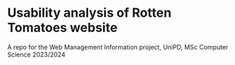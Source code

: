# Usability analysis of Rotten Tomatoes website
A repo for the Web Management Information project, UniPD, MSc Computer Science 2023/2024
